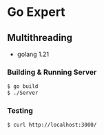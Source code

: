 # Go Expert

## Multithreading

* golang 1.21

### Building & Running Server

```bash
$ go build
$ ./Server
```

### Testing

```bash
$ curl http://localhost:3000/
```